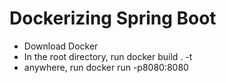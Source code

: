 # Dockerizing Spring Boot

- Download Docker
- In the root directory, run docker build . -t <desired name>
- anywhere, run docker run -p8080:8080 <desired name>